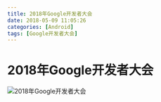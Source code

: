 ```yaml
---
title: 2018年Google开发者大会
date: 2018-05-09 11:05:26
categories: [Android]
tags: [Google开发者大会]
---
```

# 2018年Google开发者大会
![2018年Google开发者大会][1]

[1]: http://p0vnrxb94.bkt.clouddn.com/2018%E5%B9%B4Google%E5%BC%80%E5%8F%91%E8%80%85%E5%A4%A7%E4%BC%9A.png